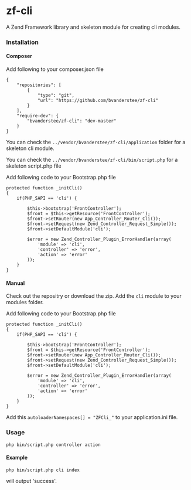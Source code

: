 # zf-cli
A Zend Framework library and skeleton module for creating cli modules.

### Installation

#### Composer
Add following to your composer.json file

````
{
	"repositories": [
        {
            "type": "git",
            "url": "https://github.com/bvanderstee/zf-cli"
        }
    ],
    "require-dev": {
        "bvanderstee/zf-cli": "dev-master"
    }
}
````
You can check the `../vendor/bvanderstee/zf-cli/application` folder for a skeleton cli module.

You can check the `../vendor/bvanderstee/zf-cli/bin/script.php` for a skeleton script.php file

Add following code to your Bootstrap.php file

    protected function _initCli()
    {
        if(PHP_SAPI == 'cli') {

            $this->bootstrap('FrontController');
            $front = $this->getResource('FrontController');
            $front->setRouter(new App_Controller_Router_Cli());
            $front->setRequest(new Zend_Controller_Request_Simple());
            $front->setDefaultModule('cli');

            $error = new Zend_Controller_Plugin_ErrorHandler(array(
                'module' => 'cli',
                'controller' => 'error',
                'action' => 'error'
            ));
        }
    }


#### Manual
Check out the repositry or download the zip. Add the `cli` module to your modules folder.

Add following code to your Bootstrap.php file

	protected function _initCli()
    {
        if(PHP_SAPI == 'cli') {

            $this->bootstrap('FrontController');
            $front = $this->getResource('FrontController');
            $front->setRouter(new App_Controller_Router_Cli());
            $front->setRequest(new Zend_Controller_Request_Simple());
            $front->setDefaultModule('cli');

            $error = new Zend_Controller_Plugin_ErrorHandler(array(
                'module' => 'cli',
                'controller' => 'error',
                'action' => 'error'
            ));
        }
    }

Add this `autoloaderNamespaces[] = "ZFCli_"` to your application.ini file.

### Usage
````
php bin/script.php controller action
````

#### Example
````
php bin/script.php cli index
````
will output 'success'.
